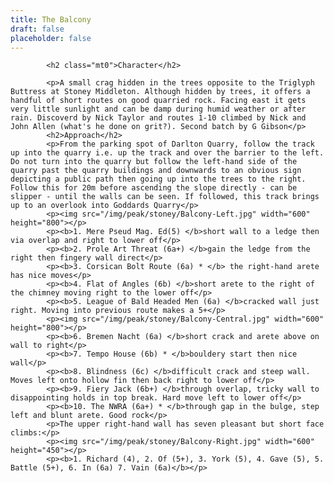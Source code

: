 ```yaml
---
title: The Balcony
draft: false
placeholder: false
---
```



            <h2 class="mt0">Character</h2>

            <p>A small crag hidden in the trees opposite to the Triglyph Buttress at Stoney Middleton. Although hidden by trees, it offers a handful of short routes on good quarried rock. Facing east it gets very little sunlight and can be damp during humid weather or after rain. Discoverd by Nick Taylor and routes 1-10 climbed by Nick and John Allen (what's he done on grit?). Second batch by G Gibson</p>
            <h2>Approach</h2>
            <p>From the parking spot of Darlton Quarry, follow the track up into the quarry i.e. up the track and over the barrier to the left. Do not turn into the quarry but follow the left-hand side of the quarry past the quarry buildings and downwards to an obvious sign depicting a public path then going up into the trees to the right. Follow this for 20m before ascending the slope directly - can be slipper - until the walls can be seen. If followed, this track brings up to an overlook into Goddards Quarry</p>
            <p><img src="/img/peak/stoney/Balcony-Left.jpg" width="600" height="800"></p>
            <p><b>1. Mere Pseud Mag. Ed(5) </b>short wall to a ledge then via overlap and right to lower off</p>
            <p><b>2. Prole Art Threat (6a+) </b>gain the ledge from the right then fingery wall direct</p>
            <p><b>3. Corsican Bolt Route (6a) * </b> the right-hand arete has nice moves</p>
            <p><b>4. Flat of Angles (6b) </b>short arete to the right of the chimney moving right to the lower off</p>
            <p><b>5. League of Bald Headed Men (6a) </b>cracked wall just right. Moving into previous route makes a 5+</p>
            <p><img src="/img/peak/stoney/Balcony-Central.jpg" width="600" height="800"></p>
            <p><b>6. Bremen Nacht (6a) </b>short crack and arete above on wall to right</p>
            <p><b>7. Tempo House (6b) * </b>bouldery start then nice wall</p>
            <p><b>8. Blindness (6c) </b>difficult crack and steep wall. Moves left onto hollow fin then back right to lower off</p>
            <p><b>9. Fiery Jack (6b+) </b>through overlap, tricky wall to disappointing holds in top break. Hard move left to lower off</p>
            <p><b>10. The NWRA (6a+) * </b>through gap in the bulge, step left and blunt arete. Good rock</p>
            <p>The upper right-hand wall has seven pleasant but short face climbs:</p>
            <p><img src="/img/peak/stoney/Balcony-Right.jpg" width="600" height="450"></p>
            <p><b>1. Richard (4), 2. Of (5+), 3. York (5), 4. Gave (5), 5. Battle (5+), 6. In (6a) 7. Vain (6a)</b></p>
